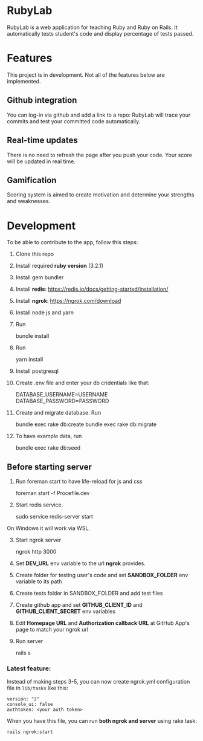 # RubyLab
RubyLab is a web application for teaching Ruby and Ruby on Rails. It automatically tests student's code and display percentage of tests passed. 

# Features
This project is in development. Not all of the features below are implemented.

## Github integration
You can log-in via github and add a link to a repo: RubyLab will trace your commits and test your committed code automatically.

## Real-time updates
There is no need to refresh the page after you push your code. Your score will be updated in real time.

## Gamification
Scoring system is aimed to create motivation and determine your strengths and weaknesses.

# Development
To be able to contribute to the app, follow this steps:

1) Clone this repo
2) Install required **ruby version** (3.2.1)
3) Install gem bundler
4) Install **redis**: https://redis.io/docs/getting-started/installation/
5) Install **ngrok**: https://ngrok.com/download
6) Install node js and yarn
7) Run


    bundle install
8) Run

    
    yarn install
9) Install postgresql
10) Create .env file and enter your db cridentials like that:


    DATABASE_USERNAME=USERNAME
    DATABASE_PASSWORD=PASSWORD
11) Create and migrate database. Run


    bundle exec rake db:create
    bundle exec rake db:migrate
12) To have example data, run


    bundle exec rake db:seed

## Before starting server

1) Run foreman start to have life-reload for js and css


    foreman start -f Procefile.dev

2) Start redis service.


    sudo service redis-server start

On Windows it will work via WSL.

3) Start ngrok server


    ngrok http 3000
4) Set **DEV_URL** env variable to the url **ngrok** provides.
5) Create folder for testing user's code and set **SANDBOX_FOLDER** env variable to its path
6) Create tests folder in SANDBOX_FOLDER and add test files
7) Create github app and set **GITHUB_CLIENT_ID** and **GITHUB_CLIENT_SECRET** env variables
8) Edit **Homepage URL** and **Authorization callback URL** at GitHub App's page to match your ngrok url
9) Run server


    rails s

### Latest feature:

Instead of making steps 3-5, you can now create ngrok.yml configuration file in `lib/tasks` like this:
    
    version: "2"
    console_ui: false
    authtoken: <your auth token>

When you have this file, you can run **both ngrok and server** using rake task:
    
    rails ngrok:start
